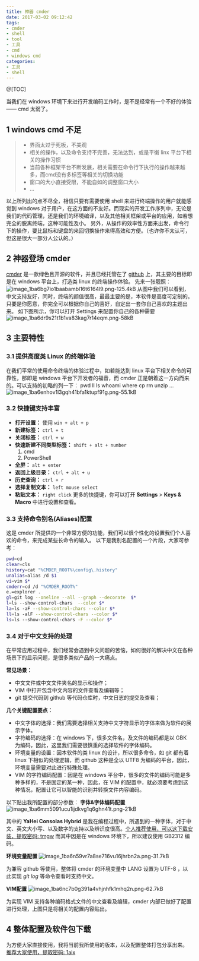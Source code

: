 ```yaml
---
title: 神器 cmder
date: 2017-03-02 09:12:42
tags:
- cmder
- shell
- tool
- 工具
- cmd
- windows cmd
categories:
- 工具
- shell
---
```

@[TOC]

<!-- more -->

当我们在 windows 环境下来进行开发编码工作时，是不是经常有一个不好的体验—— cmd 太弱了。

## 1 windows cmd 不足
> * 界面太过于死板，不美观
> * 相关的操作，以及命令支持不完善，无法达到，或是平衡 linx 平台下相关的操作习惯
> * 当前各种框架平台不断发展，相关需要在命令行下执行的操作越来越多，而cmd没有多标签等相关的切换功能
> * 窗口的大小直接受限，不能自如的调整窗口大小
> * ...

以上所列出的点不尽全，相信只要有需要使用 shell 来进行终端操作的用户就能感觉到 windows 对于用户，在这方面的不友好。而现实的开发工作序列中，无论是我们的代码管理，还是我们的环境编译，以及其他相关框架或平台的应用，如若想完全的脱离终端，这种可能性及小。
另外，从操作的效率性方面来出发，命令行下的操作，要比鼠标和键盘的来回切换操作来得高效和方便。（也许你不太认可，但这是很大一部分人公认的。）

## 2 神器登场 cmder
[cmder](http://cmder.net) 是一款绿色且开源的软件，并且已经托管在了 [github](https://github.com/cmderdev/cmder) 上，其主要的目标即是在 windows 平台上，打造类 linux 的终端操作体验。
先来一张靓照：
![image_1ba6bg7io1baabambl16t6164l9.png-125.4kB][1]
从图中我们可以看到，中文支持友好，同时，终端的颜值很高，最最主要的是，本软件是高度可定制的。
只要是你愿意，你完全可以根据你自己的喜好，自定出一套你自己喜欢的主题出来。
如下图所示，你可以打开 Settings 来配置你自己的各种需要
![image_1ba6dr9s21t1b1va83kag7r14eqm.png-58kB][2]

## 3 主要特性
### 3.1 提供高度类 Linux 的终端体验
在我们平常的使用命令终端的体验过程中，如若能达到 linux 平台下相关命令的可靠性，那即是 windows 平台下开发者的福音，而 cmder 正是朝着这一方向而来的。可以支持的初略的列一下：
pwd ll ls whoami where cp rm unzip ...
![image_1ba6enhov1l3gqh41bfa1ktupf91g.png-55.1kB][3]

### 3.2 快捷键支持丰富
* **打开设置：** 使用 `win + alt + p`
* **新建标签：** `ctrl + t`
* **关闭标签：** `ctrl + w`
* **快速新建不同类型标签：** `shift + alt + number`
  1. cmd
  2. PowerShell
* **全屏：** `alt + enter`
* **返回上级目录：** `ctrl + alt + u`
* **历史查询：** `ctrl + r`
* **选择复制文本：** `left mouse select`
* **粘贴文本：** `right click`
更多的快捷键，你可以打开 **Settings** > **Keys & Macro** 中进行设置和查看。

### 3.3 支持命令别名(Aliases)配置
这是 cmder 所提供的一个非常方便的功能，我们可以很个性化的设置我们个人喜欢的命令，来完成某些长命令的输入。
以下是我别名配置的一个片段，大家可参考：
```bash
pwd=cd
clear=cls
history=cat "%CMDER_ROOT%\config\.history"
unalias=alias /d $1
vi=vim $*
cmderr=cd /d "%CMDER_ROOT%"
e.=explorer .
gl=git log --oneline --all --graph --decorate  $*
l=ls --show-control-chars  --color $*
la=ls -aF --show-control-chars --color $*
ll=ls -alF --show-control-chars --color $*
ls=ls --show-control-chars -F --color $*
```

### 3.4 对于中文支持的处理
在平常应用过程中，我们经常会遇到中文问题的苦恼，如何很好的解决中文在各种场景下的显示问题，是很多类似产品的一大痛点。

**常见场景：**

* 中文文件或中文文件夹名的显示和操作；
* VIM 中打开包含中文内容的文件查看及编辑等；
* git 提交代码到 github 等代码仓库时，中文日志的提交及查看；

**几个关键配置要点：**

* 中文字体的选择：我们需要选择相关支持中文字符显示的字体来做为软件的展示字体。
* 字符编码的选择：在 windows 下，很多文件名，及文件的编码都是以 GBK 为编码，因此，这里我们需要很慎重的选择软件的字体编码。
* 环境变量的设置：因本软件的类 linux 的设计，所以很多命令，如 git 都有着 linux 下相似的处理逻辑，而 github 这种是全以 UTF8 为编码的平台，因此，环境变量需要对此进行特殊处理。
* VIM 的字符编码配置：因是在 windows 平台中，很多的文件的编码可能是多种多样的，不是固定的某一种，因此，在 VIM 的配置中，就必须要考虑到这种情况，配置让它可以智能的识别并转换文件内容编码。

以下贴出我所配置的部分参数：
**字体&字体编码配置**
![image_1ba6mm5091ucu1ijdkvg1q6ghn41t.png-21kB][4]

其中的 **YaHei Consolas Hybrid** 是我在编程过程中，所遇到的一种字体，对于中文、英文大小写、以及数字的支持以及辨识度很高。[个人推荐使用，可以这下载安装，提取密码: tmgw](http://pan.baidu.com/s/1i4HDZE1 )
而其中因是在 windows 环境下，所以建议使用 GB2312 编码。

**环境变量配置**
![image_1ba6n59vr7a8se716vu16jhrbn2a.png-31.7kB][5]

为兼容 github 等使用，整体将 cmder 的环境变量中 LANG 设置为 UTF-8 ，以此实现 *git log* 等命令查看时支持中文。

**VIM配置**
![image_1ba6nc7b0g391a4vhjnhfk1mhq2n.png-62.7kB][6]

为实现 VIM 支持各种编码格式文件的中文查看及编辑，cmder 内部已做好了配置进行处理，上图只是将相关的配置内容贴出。

## 4 整体配置及软件包下载
为方便大家直接使用，我将当前我所使用的版本，以及配置整体打包分享出来。
[推荐大家使用，提取密码: 1aix](http://pan.baidu.com/s/1nuKTEe1)

[1]: http://static.zybuluo.com/lfire/kjx599up3fkhyp66w8u1thk1/image_1ba6bg7io1baabambl16t6164l9.png
[2]: http://static.zybuluo.com/lfire/c7lnguz1rbyw3ptfc25t1nsa/image_1ba6dr9s21t1b1va83kag7r14eqm.png
[3]: http://static.zybuluo.com/lfire/popnb072z38727c023futjay/image_1ba6enhov1l3gqh41bfa1ktupf91g.png
[4]: http://static.zybuluo.com/lfire/tqjuairc92zf58e0a6rxrwe3/image_1ba6mm5091ucu1ijdkvg1q6ghn41t.png
[5]: http://static.zybuluo.com/lfire/mckot5pvachk05wtrvm1rvpt/image_1ba6n59vr7a8se716vu16jhrbn2a.png
[6]: http://static.zybuluo.com/lfire/oatt6pao27tfbbkne7j7pgv5/image_1ba6nc7b0g391a4vhjnhfk1mhq2n.png

